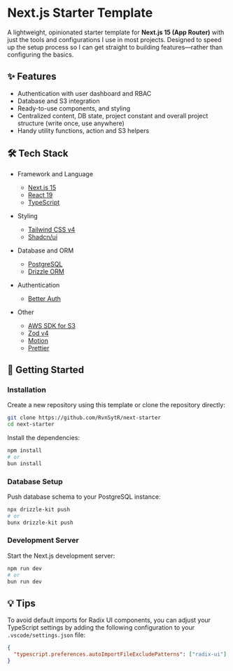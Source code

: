 # Next.js Starter Template

A lightweight, opinionated starter template for **Next.js 15 (App Router)** with just the tools and configurations I use in most projects. Designed to speed up the setup process so I can get straight to building features—rather than configuring the basics.

## ✨ Features

- Authentication with user dashboard and RBAC
- Database and S3 integration
- Ready-to-use components, and styling
- Centralized content, DB state, project constant and overall project structure (write once, use anywhere)
- Handy utility functions, action and S3 helpers

## 🛠️ Tech Stack

- Framework and Language
  - [Next.js 15](https://nextjs.org)
  - [React 19](https://react.dev)
  - [TypeScript](https://www.typescriptlang.org)

- Styling
  - [Tailwind CSS v4](https://tailwindcss.com)
  - [Shadcn/ui](https://ui.shadcn.com)

- Database and ORM
  - [PostgreSQL](https://www.postgresql.org)
  - [Drizzle ORM](https://orm.drizzle.team)

- Authentication
  - [Better Auth](https://better-auth.com)

- Other
  - [AWS SDK for S3](https://github.com/aws/aws-sdk-js-v3/tree/main/clients/client-s3)
  - [Zod v4](https://zod.dev)
  - [Motion](https://motion.dev)
  - [Prettier](https://prettier.io)

## 🚀 Getting Started

### Installation

Create a new repository using this template or clone the repository directly:

```sh
git clone https://github.com/RvnSytR/next-starter
cd next-starter
```

Install the dependencies:

```sh
npm install
# or
bun install
```

### Database Setup

Push database schema to your PostgreSQL instance:

```sh
npx drizzle-kit push
# or
bunx drizzle-kit push
```

### Development Server

Start the Next.js development server:

```sh
npm run dev
# or
bun run dev
```

## 💡 Tips

To avoid default imports for Radix UI components, you can adjust your TypeScript settings by adding the following configuration to your `.vscode/settings.json` file:

```json
{
  "typescript.preferences.autoImportFileExcludePatterns": ["radix-ui"]
}
```
